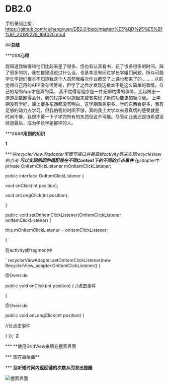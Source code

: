 # DB2.0
手机录频连接：
https://github.com/cuihengyuan/DB2.0/blob/master/%E5%BD%95%E5%B1%8F_20190228_164020.mp4

##**总结**

***###**心得**

我知道我做得和他们比起来差了很多，但也有认真看书，花了很多很多的时间，踩了很多的坑，我在群里没说过什么话，也基本没有问过学长学姐们问题，所以可能学长学姐们根本不知道我这个人虽然我每次作业都交了上课也都来了的.........
以前觉得自己用的APP没有很厉害，但学了之后才发现这根本不是这么简单的事情，自己的写的App才是真的菜。
我不觉得写程序是一件无聊枯燥的事情，比起做出一道道高数题得高分，我的程序可以跑起来或者实现了新的功能更加吸引我。
上学期没有学好，课上很多东西都没有明白，这学期事务更多，学的东西会更多，我有足够的动力去学习，但我怕我的时间不够，真的我上大学以来最真切的感受就是
时间不够，我恨不得一下子学完所有的东西但这不可能。尽管如此我还是很希望坚持道最后，成为学长学姐那样的人。

***####**用到的知识**

**1**

****在recyclerView的adapter里面写接口并暴露给activity等来实现recycleView的点击,**可以实现相同的适配器在不同Context下的不同的点击事件***
 在adapter中
 ` private OnItemClickListener mOnItemClickListener;

public interface OnItemClickListener {

void onClick(int position);

void onLongClick(int position);

}

public void setOnItemClickListener(OnItemClickListener onItemClickListener) {

this.mOnItemClickListener = onItemClickListener;

} 
     ` 

在activity或fragment中

`      recyclerViewAdapter.setOnItemClickListener(new RecyclerView_adapter.OnItemClickListener() {

@Override

public void onClick(int position) {
                                //点击事件

}

@Override

public void onLongClick(int position) {

//长点击事件

}
                        });`
 **2**

*** **使用GridView来填充搜索界面

*** 图在最后面**

*** **监听短时间内返回键的次数从而发出提醒**
 
 
 
 
 ![搜索界面](https://raw.githubusercontent.com/cuihengyuan/DB2.0/master/超级截屏_20190301_164330.png)
 
                        
                        
                        
                        
                        
                        
                        
                        
                        
                        
                        
                        
